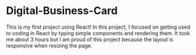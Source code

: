 # Digital-Business-Card

This is my first project using React!
In this project, I focused on getting used to coding in React by typing simple components and rendering them. 
It took me about 3 hours but I am proud of this project because the layout is responsive when resizing the page. 
